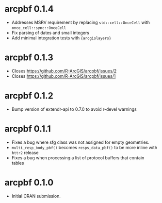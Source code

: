 # arcpbf 0.1.4

* Addresses MSRV requirement by replacing `std::cell::OnceCell` with `once_cell::sync::OnceCell`
* Fix parsing of dates and small integers 
* Add minimal integration tests with `{arcgislayers}`

# arcpbf 0.1.3

* Closes https://github.com/R-ArcGIS/arcpbf/issues/2
* Closes https://github.com/R-ArcGIS/arcpbf/issues/1

# arcpbf 0.1.2

* Bump version of extendr-api to 0.7.0 to avoid r-devel warnings

# arcpbf 0.1.1

* Fixes a bug where sfg class was not assigned for empty geometries. 
* `multi_resp_body_pbf()` becomes `resps_data_pbf()` to be more inline with `httr2` release
* Fixes a bug when processing a list of protocol buffers that contain tables

# arcpbf 0.1.0

* Initial CRAN submission.
